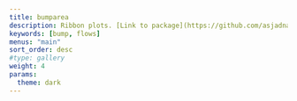 ```yaml
---
title: bumparea
description: Ribbon plots. [Link to package](https://github.com/asjadnaqvi/stata-bumparea).
keywords: [bump, flows]
menus: "main"
sort_order: desc
#type: gallery
weight: 4
params:
  theme: dark
---
```

